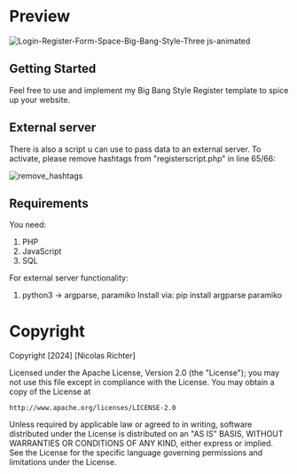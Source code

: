 # Preview

![Login-Register-Form-Space-Big-Bang-Style-Three js-animated](https://github.com/niggonator/Login-Register-Form-Space-Big-Bang-Style-Three.js-animated/assets/167204297/22e821d6-a982-444a-8563-0fef8a3cf889)

## Getting Started
Feel free to use and implement my Big Bang Style Register template to spice up your website.

## External server
There is also a script u can use to pass data to an external server. 
To activate, please remove hashtags from "registerscript.php" in line 65/66:

![remove_hashtags](https://github.com/niggonator/Login-Register-Form-Space-Big-Bang-Style-Three.js-animated/assets/167204297/39e5b4a3-dd3c-4b51-98b5-008358e3c515)

## Requirements
You need:
1. PHP
2. JavaScript
3. SQL

For external server functionality:
1. python3
   -> argparse, paramiko
   Install via: pip install argparse paramiko

# Copyright

Copyright [2024] [Nicolas Richter]

Licensed under the Apache License, Version 2.0 (the "License");
you may not use this file except in compliance with the License.
You may obtain a copy of the License at

    http://www.apache.org/licenses/LICENSE-2.0

Unless required by applicable law or agreed to in writing, software
distributed under the License is distributed on an "AS IS" BASIS,
WITHOUT WARRANTIES OR CONDITIONS OF ANY KIND, either express or implied.
See the License for the specific language governing permissions and
limitations under the License.
